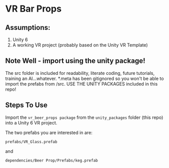 # VR Bar Props

## Assumptions: 
1) Unity 6
2) A working VR project (probably based on the Unity VR Template)

## Note Well - import using the unity package!
The src folder is included for readability, literate coding, future tutorials, training an AI...whatever.  *.meta has been gitignored so you won't be able to import the prefabs from /src.  USE THE UNITY PACKAGES included in this repo!

## Steps To Use
Import the ```vr_beer_props package``` from the ```unity_packages``` folder (this repo) into a Unity 6 VR project.

The two prefabs you are interested in are:

```prefabs/VR_Glass.prefab```

and

```dependencies/Beer Prop/Prefabs/keg.prefab```
